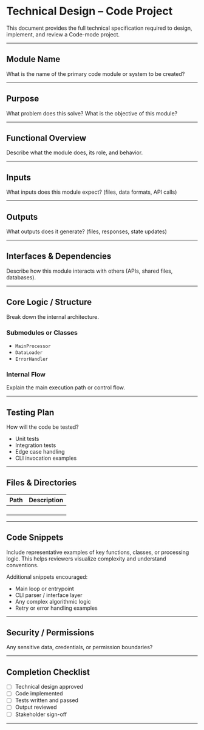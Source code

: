 # Technical Design – Code Project

This document provides the full technical specification required to design, implement, and review a Code-mode project.

---

## Module Name
What is the name of the primary code module or system to be created?

---

## Purpose
What problem does this solve? What is the objective of this module?

---

## Functional Overview
Describe what the module does, its role, and behavior.

---

## Inputs
What inputs does this module expect? (files, data formats, API calls)

---

## Outputs
What outputs does it generate? (files, responses, state updates)

---

## Interfaces & Dependencies
Describe how this module interacts with others (APIs, shared files, databases).

---

## Core Logic / Structure
Break down the internal architecture.

### Submodules or Classes
- `MainProcessor`
- `DataLoader`
- `ErrorHandler`

### Internal Flow
Explain the main execution path or control flow.

---

## Testing Plan
How will the code be tested?

- Unit tests
- Integration tests
- Edge case handling
- CLI invocation examples

---

## Files & Directories

| Path                 | Description                  |
|----------------------|------------------------------|
|             |   |
|             |   |
|             |   |
|             |   |


---

## Code Snippets

Include representative examples of key functions, classes, or processing logic. This helps reviewers visualize complexity and understand conventions.


Additional snippets encouraged:
- Main loop or entrypoint
- CLI parser / interface layer
- Any complex algorithmic logic
- Retry or error handling examples

---

## Security / Permissions
Any sensitive data, credentials, or permission boundaries?

---

## Completion Checklist

- [ ] Technical design approved
- [ ] Code implemented
- [ ] Tests written and passed
- [ ] Output reviewed
- [ ] Stakeholder sign-off

---
